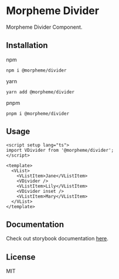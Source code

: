 # Morpheme Divider

Morpheme Divider Component.

## Installation

npm

```
npm i @morpheme/divider
```

yarn

```
yarn add @morpheme/divider
```

pnpm

```
pnpm i @morpheme/divider
```

## Usage

```vue
<script setup lang="ts">
import VDivider from '@morpheme/divider';
</script>

<template>
  <VList>
    <VListItem>Jane</VListItem>
    <VDivider />
    <VListItem>Lily</VListItem>
    <VDivider inset />
    <VListItem>Mary</VListItem>
  </VList>
</template>
```

## Documentation

Check out storybook documentation [here](https://gits-ui.web.app/?path=/story/components-divider--default).

## License

MIT
